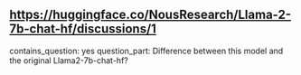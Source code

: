 ## https://huggingface.co/NousResearch/Llama-2-7b-chat-hf/discussions/1

contains_question: yes
question_part: Difference between this model and the original Llama2-7b-chat-hf?